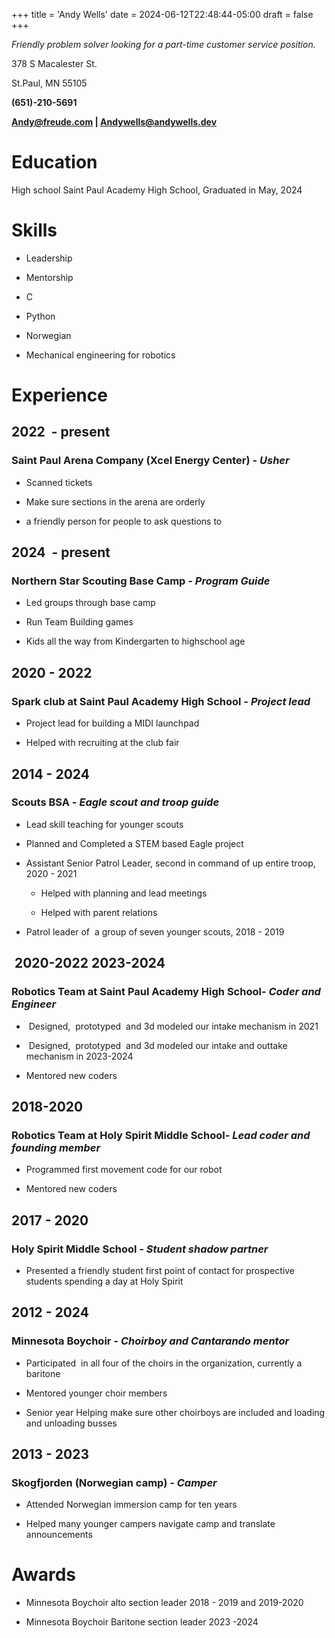 +++
title = 'Andy Wells'
date = 2024-06-12T22:48:44-05:00
draft = false
+++

_Friendly problem solver looking for a part-time customer service position._

378 S Macalester St. 

St.Paul, MN 55105

**(651)-210-5691**

**Andy@freude.com | Andywells@andywells.dev**

**Education**
=============

High school Saint Paul Academy High School, Graduated in May, 2024

**Skills**
==========

*   Leadership
    
*   Mentorship
    
*   C
    
*   Python
    
*   Norwegian
    
*   Mechanical engineering for robotics
    

**Experience**
==============

2022  - present
---------------

### **Saint Paul Arena Company (Xcel Energy Center)** _\- Usher_

*   Scanned tickets 
    
*   Make sure sections in the arena are orderly
    
*   a friendly person for people to ask questions to
    
2024  - present
---------------

### **Northern Star Scouting Base Camp** _\- Program Guide_

*   Led groups through base camp

*   Run Team Building games 

*   Kids all the way from Kindergarten to highschool age

2020 - 2022
-----------

### **Spark club at Saint Paul Academy High School** _\- Project lead_

*   Project lead for building a MIDI launchpad
    
*   Helped with recruiting at the club fair
    

2014 - 2024
--------------

### **Scouts BSA** _\- Eagle scout and troop guide_ 

*   Lead skill teaching for younger scouts
    
*   Planned and Completed a STEM based Eagle project
    
*   Assistant Senior Patrol Leader, second in command of up entire troop, 2020 - 2021
    
    *   Helped with planning and lead meetings
        
    *   Helped with parent relations
        
*   Patrol leader of  a group of seven younger scouts, 2018 - 2019 
    

 2020-2022 2023-2024
--------------------

### **Robotics Team at Saint Paul Academy High School**_\- Coder and Engineer_

*    Designed,  prototyped  and 3d modeled our intake mechanism in 2021
    
*    Designed,  prototyped  and 3d modeled our intake and outtake mechanism in 2023-2024
    
*   Mentored new coders
    

2018-2020
---------

### **Robotics Team at Holy Spirit Middle School**_\- Lead coder and founding member_

*   Programmed first movement code for our robot
    
*   Mentored new coders
    

2017 - 2020
-----------

### **Holy Spirit Middle School** _\- Student shadow partner_

*   Presented a friendly student first point of contact for prospective students spending a day at Holy Spirit
    

2012 - 2024
--------------

### **Minnesota Boychoir** _\- Choirboy and Cantarando mentor_

*   Participated  in all four of the choirs in the organization, currently a baritone
    
*   Mentored younger choir members
    
*   Senior year Helping make sure other choirboys are included and loading and unloading busses
    

2013 - 2023
-----------

### **Skogfjorden (Norwegian camp)** _\- Camper_

*   Attended Norwegian immersion camp for ten years
    
*   Helped many younger campers navigate camp and translate announcements 
    

**Awards**
==========

*   Minnesota Boychoir alto section leader 2018 - 2019 and 2019-2020

*   Minnesota Boychoir Baritone section leader 2023 -2024